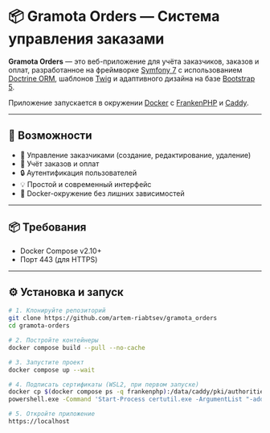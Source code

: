# 📦 Gramota Orders — Система управления заказами

**Gramota Orders** — это веб-приложение для учёта заказчиков, заказов и оплат, разработанное на фреймворке [Symfony 7](https://symfony.com/) с использованием [Doctrine ORM](https://www.doctrine-project.org/), шаблонов [Twig](https://twig.symfony.com/) и адаптивного дизайна на базе [Bootstrap 5](https://getbootstrap.com/).

Приложение запускается в окружении [Docker](https://www.docker.com/) с [FrankenPHP](https://frankenphp.dev) и [Caddy](https://caddyserver.com/).

---

## 🚀 Возможности

- 👥 Управление заказчиками (создание, редактирование, удаление)
- 📑 Учёт заказов и оплат
- 🔒 Аутентификация пользователей
- 💡 Простой и современный интерфейс
- 🐳 Docker-окружение без лишних зависимостей

---

## 📦 Требования

- Docker Compose v2.10+
- Порт 443 (для HTTPS)

---

## ⚙️ Установка и запуск

```bash
# 1. Клонируйте репозиторий
git clone https://github.com/artem-riabtsev/gramota_orders
cd gramota-orders

# 2. Постройте контейнеры
docker compose build --pull --no-cache

# 3. Запустите проект
docker compose up --wait

# 4. Подписать сертификаты (WSL2, при первом запуске) 
docker cp $(docker compose ps -q frankenphp):/data/caddy/pki/authorities/local/root.crt /mnt/c/Users/Public/root.crt
powershell.exe -Command 'Start-Process certutil.exe -ArgumentList "-addstore", "ROOT", "C:\Users\Public\root.crt" -Verb RunAs'

# 5. Откройте приложение
https://localhost
